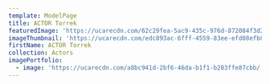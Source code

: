 ```yaml
---
template: ModelPage
title: ACTOR Torrek
featuredImage: 'https://ucarecdn.com/62c29fea-5ac9-435c-976d-872084f3d275/'
imageThumbnail: 'https://ucarecdn.com/edc893ac-6fff-4559-83ee-efd08efb8d8b/'
firstName: ACTOR Torrek
collection: Actors
imagePortfolio:
  - image: 'https://ucarecdn.com/a8bc941d-2bf6-46da-b1f1-b283ffe87cbb/'
---
```


